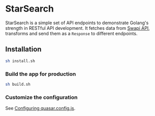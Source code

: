 # StarSearch

StarSearch is a simple set of API endpoints to demonstrate Golang's strength in RESTful API development. It fetches data from [Swapi API](https://swapi.dev/), transforms and send them as a ```Response``` to different endpoints.

## Installation
```bash
sh install.sh
```


### Build the app for production
```bash
sh build.sh
```

### Customize the configuration
See [Configuring quasar.config.js](https://v2.quasar.dev/quasar-cli-vite/quasar-config-js).
